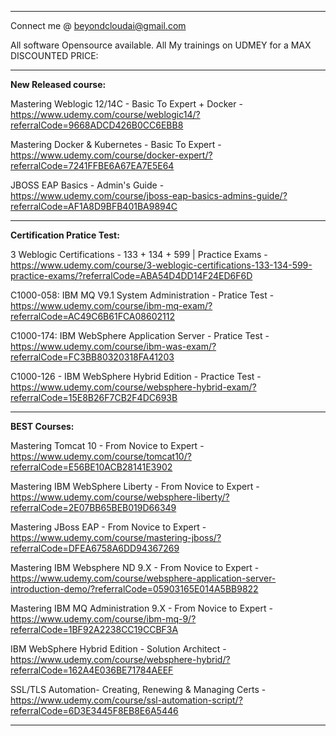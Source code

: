 ----------------------------

Connect me @ beyondcloudai@gmail.com

All software Opensource available. All My trainings on UDMEY for a MAX DISCOUNTED PRICE:

----------------------------

**New Released course:**

Mastering Weblogic 12/14C - Basic To Expert + Docker - https://www.udemy.com/course/weblogic14/?referralCode=9668ADCD426B0CC6EBB8

Mastering Docker & Kubernetes - Basic To Expert - https://www.udemy.com/course/docker-expert/?referralCode=7241FFBE6A67EA7E5E64

JBOSS EAP Basics - Admin's Guide - https://www.udemy.com/course/jboss-eap-basics-admins-guide/?referralCode=AF1A8D9BFB401BA9894C

----------------------------

**Certification Pratice Test:**

3 Weblogic Certifications - 133 + 134 + 599 | Practice Exams - https://www.udemy.com/course/3-weblogic-certifications-133-134-599-practice-exams/?referralCode=ABA54D4DD14F24ED6F6D

C1000-058: IBM MQ V9.1 System Administration - Pratice Test -https://www.udemy.com/course/ibm-mq-exam/?referralCode=AC49C6B61FCA08602112

C1000-174: IBM WebSphere Application Server - Pratice Test - https://www.udemy.com/course/ibm-was-exam/?referralCode=FC3BB80320318FA41203

C1000-126 - IBM WebSphere Hybrid Edition - Practice Test - https://www.udemy.com/course/websphere-hybrid-exam/?referralCode=15E8B26F7CB2F4DC693B

----------------------------

**BEST Courses:**


Mastering Tomcat 10 - From Novice to Expert - https://www.udemy.com/course/tomcat10/?referralCode=E56BE10ACB28141E3902

Mastering IBM WebSphere Liberty - From Novice to Expert - https://www.udemy.com/course/websphere-liberty/?referralCode=2E07BB65BEB019D66349

Mastering JBoss EAP - From Novice to Expert - https://www.udemy.com/course/mastering-jboss/?referralCode=DFEA6758A6DD94367269

Mastering IBM Websphere ND 9.X - From Novice to Expert - https://www.udemy.com/course/websphere-application-server-introduction-demo/?referralCode=05903165E014A5BB9822

Mastering IBM MQ Administration 9.X - From Novice to Expert - https://www.udemy.com/course/ibm-mq-9/?referralCode=1BF92A2238CC19CCBF3A

IBM WebSphere Hybrid Edition - Solution Architect - https://www.udemy.com/course/websphere-hybrid/?referralCode=162A4E036BE71784AEEF

SSL/TLS Automation- Creating, Renewing & Managing Certs - https://www.udemy.com/course/ssl-automation-script/?referralCode=6D3E3445F8EB8E6A5446

----------------------------
